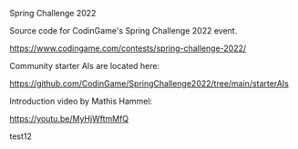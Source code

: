 Spring Challenge 2022

Source code for CodinGame's Spring Challenge 2022 event.

https://www.codingame.com/contests/spring-challenge-2022/

Community starter AIs are located here:

https://github.com/CodinGame/SpringChallenge2022/tree/main/starterAIs

Introduction video by Mathis Hammel:

https://youtu.be/MyHjWftmMfQ



test12

